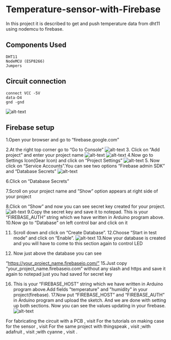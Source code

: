 # Temperature-sensor-with-Firebase
 In this project it is described to get and push temperature data from dht11 using nodemcu to firebase.
## Components Used
    DHT11
    NodeMCU (ESP8266)
    Jumpers
 ## Circuit connection
    connect VCC -5V
    data-D4
    gnd -gnd
    
 ![alt-text](https://github.com/vinodhini-radhakrishnan/Temperature-sensor-with-Firebase/blob/master/connection.png)
  ## Firebase setup
  
   1.Open your browser and go to “firebase.google.com”

   2.At the right top corner go to “Go to Console”
    ![alt-text](https://github.com/vinodhini-radhakrishnan/Temperature-sensor-with-Firebase/blob/master/firebase%20setup1.png)
   3. Click on “Add project” and enter your project name
    ![alt-text](https://github.com/vinodhini-radhakrishnan/Temperature-sensor-with-Firebase/blob/master/firebase%20setup%202.png)
    ![alt-text](https://github.com/vinodhini-radhakrishnan/Temperature-sensor-with-Firebase/blob/master/firebase3.png)
   4.Now go to Settings Icon(Gear Icon) and click on “Project Settings”
    ![alt-text](https://github.com/vinodhini-radhakrishnan/Temperature-sensor-with-Firebase/blob/master/firebase4.png)
   5. Now click on “Service Accounts”.You can see two options “Firebase admin SDK” and “Database Secrets”
     ![alt-text](https://github.com/vinodhini-radhakrishnan/Temperature-sensor-with-Firebase/blob/master/firebase5.png)

   6.Click on “Database Secrets”

   7.Scroll on your project name and ”Show” option appears at right side of your project

   8.Click on “Show” and now you can see secret key created for your project.
    ![alt-text](https://github.com/vinodhini-radhakrishnan/Temperature-sensor-with-Firebase/blob/master/firebase6.png)
   9.Copy the secret key and save it to notepad. This is your “FIREBASE_AUTH” string which we have written in Arduino program above.
   10.Now go to “Database” on left control bar and click on it

   11. Scroll down and click on “Create Database”.
   12.Choose “Start in test mode” and click on “Enable”.
    ![alt-text](https://github.com/vinodhini-radhakrishnan/Temperature-sensor-with-Firebase/blob/master/firebase7.png)
   13.Now your database is created and you will have to come to this section again to control LED

   14. Now just above the database you  can see

   “https://your_project_name.firebaseio.com/”
   15.Just copy “your_project_name.firebaseio.com” without any slash and https and save it again to notepad just you had saved for secret key

   16. This is your “FIREBASE_HOST” string which we have written in Arduino program above.Add fields "temperature" and "humidity" in your project(firebase).
   17.Now put “FIREBASE_HOST” and “FIREBASE_AUTH” in Arduino program and upload the sketch. And we are done with setting up both sections. Now you can see the values updating in your firebase.
    ![alt-text](https://github.com/vinodhini-radhakrishnan/Temperature-sensor-with-Firebase/blob/master/firebase%20data.jpeg)
    
  For fabricating the circuit with a PCB , visit 
  For the tutorials on making case for the sensor , visit
  For the same project with thingspeak , visit
   ;with adafruit , visit ;with cyanne , visit .










 

 

 
   
